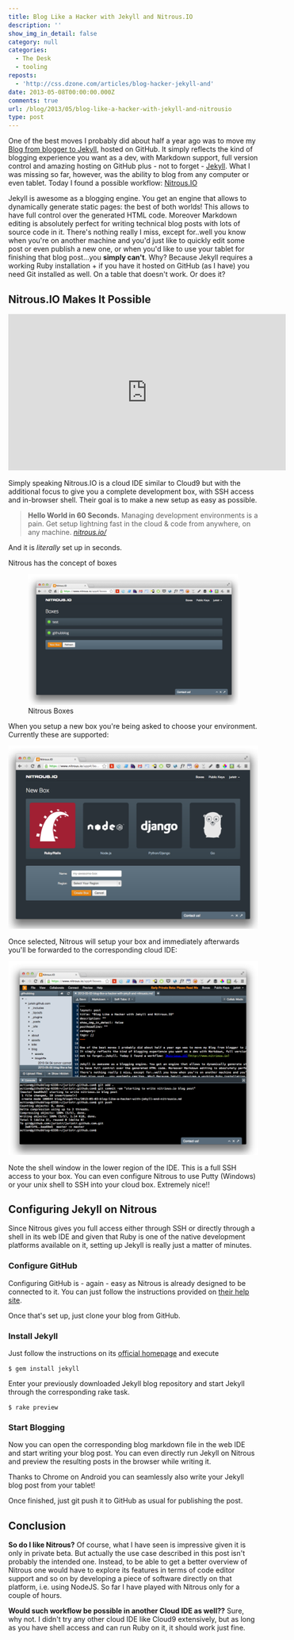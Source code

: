 ```yaml
---
title: Blog Like a Hacker with Jekyll and Nitrous.IO
description: ''
show_img_in_detail: false
category: null
categories:
  - The Desk
  - tooling
reposts:
  - 'http://css.dzone.com/articles/blog-hacker-jekyll-and'
date: 2013-05-08T00:00:00.000Z
comments: true
url: /blog/2013/05/blog-like-a-hacker-with-jekyll-and-nitrousio
type: post
---
```


One of the best moves I probably did about half a year ago was to move my [Blog from blogger to Jekyll](/blog/2012/09/im-relocating-my-domain-site-and-blog/), hosted on GitHub.
It simply reflects the kind of blogging experience you want as a dev, with Markdown support, full version control and amazing hosting on GitHub plus - not to forget - [Jekyll](http://jekyllrb.com/). What I was missing so far, however, was the ability to blog from any computer or even tablet. Today I found a possible workflow: [Nitrous.IO](https://www.nitrous.io/)

Jekyll is awesome as a blogging engine. You get an engine that allows to dynamically generate static pages: the best of both worlds! This allows
to have full control over the generated HTML code. Moreover Markdown editing is absolutely perfect for writing technical blog posts with lots of source code in it. 
There's nothing really I miss, except for..well you know when you're on another machine and you'd just like to quickly edit some post or even publish a new one, or when you'd like to use your tablet for finishing
that blog post...you **simply can't**. Why? Because Jekyll requires a working Ruby installation + if you have it hosted on GitHub (as I have) you need Git installed
as well. On a table that doesn't work. Or does it?

## Nitrous.IO Makes It Possible

<iframe width="560" height="315" src="http://www.youtube.com/embed/7X6IvkgkC7k" frameborder="0" allowfullscreen="allowfullscreen"> </iframe>

Simply speaking Nitrous.IO is a cloud IDE similar to Cloud9 but with the additional focus to give you a complete development box, with SSH access and in-browser shell. Their goal is to make a new setup as easy as possible.

> **Hello World in 60 Seconds.** Managing development environments is a pain. Get setup lightning fast in the cloud & code from anywhere, on any machine. <cite><a href="https://www.nitrous.io/">nitrous.io/</a></cite>

And it is _literally_ set up in seconds.

Nitrous has the concept of boxes

<figure class="image--medium">
    <img src="/blog/assets/imgs/nitrousio_boxes.png" />
    <figcaption>Nitrous Boxes</figcaption>
</figure>

When you setup a new box you're being asked to choose your environment. Currently these are supported:

![](/blog/assets/imgs/nitrousio_envselection.png)

Once selected, Nitrous will setup your box and immediately afterwards you'll be forwarded to the corresponding cloud IDE:

![](/blog/assets/imgs/nitrousio_ide.png)

Note the shell window in the lower region of the IDE. This is a full SSH access to your box. You can even configure Nitrous to use Putty (Windows) or your unix shell to SSH into your cloud box. Extremely nice!!

## Configuring Jekyll on Nitrous

Since Nitrous gives you full access either through SSH or directly through a shell in its web IDE and given that Ruby is one of the native development platforms available on it, setting up Jekyll is really just a matter of minutes.

### Configure GitHub

Configuring GitHub is - again - easy as Nitrous is already designed to be connected to it. You can just follow the instructions provided on [their help site](http://help.nitrous.io/github-add-key/).

Once that's set up, just clone your blog from GitHub.

### Install Jekyll

Just follow the instructions on its [official homepage](http://jekyllrb.com) and execute

    $ gem install jekyll

Enter your previously downloaded Jekyll blog repository and start Jekyll through the corresponding rake task.

    $ rake preview

### Start Blogging

Now you can open the corresponding blog markdown file in the web IDE and start writing your blog post. You can even directly run Jekyll on Nitrous and preview the resulting posts in the browser while writing it.

Thanks to Chrome on Android you can seamlessly also write your Jekyll blog post from your tablet!

Once finished, just git push it to GitHub as usual for publishing the post.

## Conclusion

**So do I like Nitrous?** Of course, what I have seen is impressive given it is only in private beta. But actually the use case described in this post isn't probably the intended one. Instead, to be able to get a better overview of Nitrous one would have to explore its features in terms of code editor support and so on by developing a piece of software directly on that platform, i.e. using NodeJS. So far I have played with Nitrous only for a couple of hours.

**Would such workflow be possible in another Cloud IDE as well??** Sure, why not. I didn't try any other cloud IDE like Cloud9 extensively, but as long as you have shell access and can run Ruby on it, it should work just fine.
